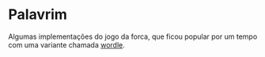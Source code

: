 # Palavrim

Algumas implementações do jogo da forca, que ficou popular por um tempo com uma
variante chamada [wordle](https://www.nytimes.com/games/wordle/index.html).
